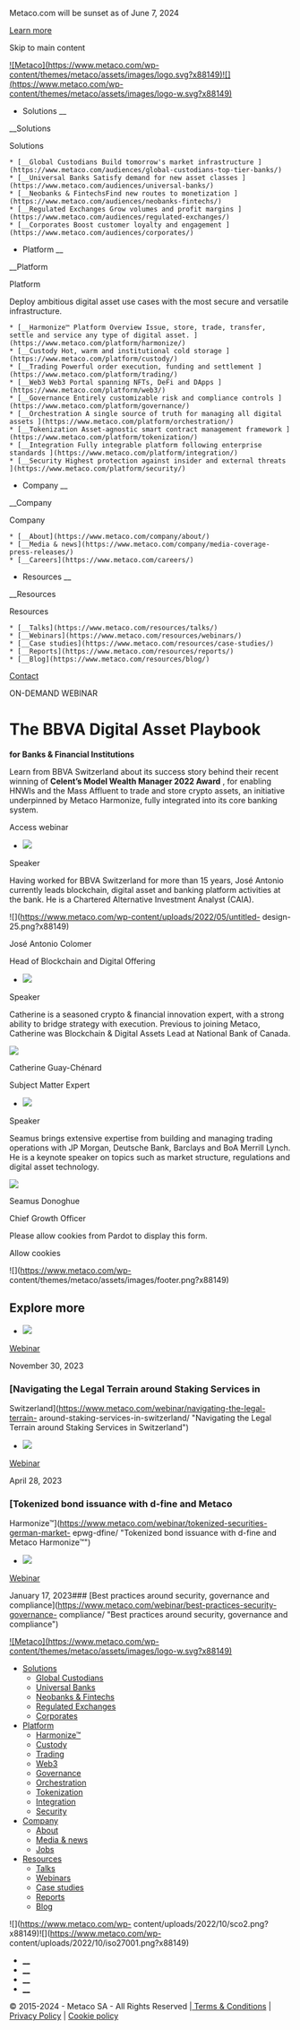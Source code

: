 Metaco.com will be sunset as of June 7, 2024

[Learn more](https://ripple.com/solutions/digital-asset-custody/ "Learn more")

Skip to main content

[![Metaco](https://www.metaco.com/wp-
content/themes/metaco/assets/images/logo.svg?x88149)![](https://www.metaco.com/wp-
content/themes/metaco/assets/images/logo-w.svg?x88149)](https://www.metaco.com)

  * Solutions __

__Solutions

Solutions

    * [__Global Custodians Build tomorrow's market infrastructure ](https://www.metaco.com/audiences/global-custodians-top-tier-banks/)
    * [__Universal Banks Satisfy demand for new asset classes ](https://www.metaco.com/audiences/universal-banks/)
    * [__Neobanks & FintechsFind new routes to monetization ](https://www.metaco.com/audiences/neobanks-fintechs/)
    * [__Regulated Exchanges Grow volumes and profit margins ](https://www.metaco.com/audiences/regulated-exchanges/)
    * [__Corporates Boost customer loyalty and engagement ](https://www.metaco.com/audiences/corporates/)

  * Platform __

__Platform

Platform

Deploy ambitious digital asset use cases with the most secure and versatile
infrastructure.

    * [__Harmonize™ Platform Overview Issue, store, trade, transfer, settle and service any type of digital asset. ](https://www.metaco.com/platform/harmonize/)
    * [__Custody Hot, warm and institutional cold storage ](https://www.metaco.com/platform/custody/)
    * [__Trading Powerful order execution, funding and settlement ](https://www.metaco.com/platform/trading/)
    * [__Web3 Web3 Portal spanning NFTs, DeFi and DApps ](https://www.metaco.com/platform/web3/)
    * [__Governance Entirely customizable risk and compliance controls ](https://www.metaco.com/platform/governance/)
    * [__Orchestration A single source of truth for managing all digital assets ](https://www.metaco.com/platform/orchestration/)
    * [__Tokenization Asset-agnostic smart contract management framework ](https://www.metaco.com/platform/tokenization/)
    * [__Integration Fully integrable platform following enterprise standards ](https://www.metaco.com/platform/integration/)
    * [__Security Highest protection against insider and external threats ](https://www.metaco.com/platform/security/)

  * Company __

__Company

Company

    * [__About](https://www.metaco.com/company/about/)
    * [__Media & news](https://www.metaco.com/company/media-coverage-press-releases/)
    * [__Careers](https://www.metaco.com/careers/)

  * Resources __

__Resources

Resources

    * [__Talks](https://www.metaco.com/resources/talks/)
    * [__Webinars](https://www.metaco.com/resources/webinars/)
    * [__Case studies](https://www.metaco.com/resources/case-studies/)
    * [__Reports](https://www.metaco.com/resources/reports/)
    * [__Blog](https://www.metaco.com/resources/blog/)

[Contact](https://www.metaco.com/contact/ "Contact")

ON-DEMAND WEBINAR

# The BBVA Digital Asset Playbook  
**for Banks & Financial Institutions**

Learn from BBVA Switzerland about its success story behind their recent
winning of **Celent’s Model Wealth Manager 2022 Award** , for enabling HNWIs
and the Mass Affluent to trade and store crypto assets, an initiative
underpinned by Metaco Harmonize, fully integrated into its core banking
system.

Access webinar

  * ![](https://www.metaco.com/wp-content/uploads/2022/05/untitled-design-26.png?x88149)

Speaker

Having worked for BBVA Switzerland for more than 15 years, José Antonio
currently leads blockchain, digital asset and banking platform activities at
the bank. He is a Chartered Alternative Investment Analyst (CAIA).

![](https://www.metaco.com/wp-content/uploads/2022/05/untitled-
design-25.png?x88149)

José Antonio Colomer

Head of Blockchain and Digital Offering

  * ![](https://www.metaco.com/wp-content/uploads/2022/05/untitled-design-27.png?x88149)

Speaker

Catherine is a seasoned crypto & financial innovation expert, with a strong
ability to bridge strategy with execution. Previous to joining Metaco,
Catherine was Blockchain & Digital Assets Lead at National Bank of Canada.

![](https://www.metaco.com/wp-content/uploads/2023/01/10.png?x88149)

Catherine Guay-Chénard

Subject Matter Expert

  * ![](https://www.metaco.com/wp-content/uploads/2023/02/seamus-donoghue-webinar.png?x88149)

Speaker

Seamus brings extensive expertise from building and managing trading
operations with JP Morgan, Deutsche Bank, Barclays and BoA Merrill Lynch. He
is a keynote speaker on topics such as market structure, regulations and
digital asset technology.

![](https://www.metaco.com/wp-content/uploads/2023/01/10.png?x88149)

Seamus Donoghue

Chief Growth Officer

Please allow cookies from Pardot to display this form.

Allow cookies

![](https://www.metaco.com/wp-
content/themes/metaco/assets/images/footer.png?x88149)

## **Explore** more

  * ![](https://www.metaco.com/wp-content/uploads/2023/10/04-leading-the-digital-asset-revolution-from-the-frontlines-640x379.png?x88149)

[Webinar](https://www.metaco.com/category/webinar/)

November 30, 2023

### [Navigating the Legal Terrain around Staking Services in
Switzerland](https://www.metaco.com/webinar/navigating-the-legal-terrain-
around-staking-services-in-switzerland/ "Navigating the Legal Terrain around
Staking Services in Switzerland")

  * ![](https://www.metaco.com/wp-content/uploads/2023/03/18-cryptos-in-banking_-what-does-it-take-to-build-a-secure-and-resilient-digital-asset-management-platform_-640x379.png?x88149)

[Webinar](https://www.metaco.com/category/webinar/)

April 28, 2023

### [Tokenized bond issuance with d-fine and Metaco
Harmonize™](https://www.metaco.com/webinar/tokenized-securities-german-market-
epwg-dfine/ "Tokenized bond issuance with d-fine and Metaco Harmonize™")

  * ![](https://www.metaco.com/wp-content/uploads/2023/01/16-information-security-and-digital-assets_-priorities-and-challenges-640x379.png?x88149)

[Webinar](https://www.metaco.com/category/webinar/)

January 17, 2023### [Best practices around security, governance and
compliance](https://www.metaco.com/webinar/best-practices-security-governance-
compliance/ "Best practices around security, governance and compliance")

[![Metaco](https://www.metaco.com/wp-
content/themes/metaco/assets/images/logo-w.svg?x88149)](https://www.metaco.com)

  * [Solutions](https://www.metaco.com/audiences/)
    * [Global Custodians](https://www.metaco.com/audiences/global-custodians-top-tier-banks/)
    * [Universal Banks](https://www.metaco.com/audiences/universal-banks/)
    * [Neobanks & Fintechs](https://www.metaco.com/audiences/neobanks-fintechs/)
    * [Regulated Exchanges](https://www.metaco.com/audiences/regulated-exchanges/)
    * [Corporates](https://www.metaco.com/audiences/corporates/)
  * [Platform](https://www.metaco.com/platform/)
    * [Harmonize™](https://www.metaco.com/platform/harmonize/)
    * [Custody](https://www.metaco.com/platform/custody/)
    * [Trading](https://www.metaco.com/platform/trading/)
    * [Web3](https://www.metaco.com/platform/web3/)
    * [Governance](https://www.metaco.com/platform/governance/)
    * [Orchestration](https://www.metaco.com/platform/orchestration/)
    * [Tokenization](https://www.metaco.com/platform/tokenization/)
    * [Integration](https://www.metaco.com/platform/integration/)
    * [Security](https://www.metaco.com/platform/security/)
  * [Company](https://www.metaco.com/company/media-coverage-press-releases/)
    * [About](https://www.metaco.com/company/about/)
    * [Media & news](https://www.metaco.com/company/media-coverage-press-releases/)
    * [Jobs](https://www.metaco.com/jobs/)
  * [Resources](https://www.metaco.com/resources/)
    * [Talks](https://www.metaco.com/resources/talks/)
    * [Webinars](https://www.metaco.com/resources/webinars/)
    * [Case studies](https://www.metaco.com/resources/case-studies/)
    * [Reports](https://www.metaco.com/resources/reports/)
    * [Blog](https://www.metaco.com/resources/blog/)

![](https://www.metaco.com/wp-
content/uploads/2022/10/sco2.png?x88149)![](https://www.metaco.com/wp-
content/uploads/2022/10/iso27001.png?x88149)

  * [__](https://www.twitter.com/metaco_sa "Twitter: Follow Metaco \(open in new window\)")
  * [__](https://www.linkedin.com/company/metaco-ag/ "Linkedin: Follow Metaco \(open in new window\)")
  * [__](https://www.youtube.com/channel/UC4MLOKnJD9bXfHVXMnHM7ow "Youtube: Follow Metaco \(open in new window\)")
  * [__](https://open.spotify.com/show/0IiI7iftR3F3RqinfJbpRT "Spotify: Follow Metaco \(open in new window\)")

© 2015-2024 - Metaco SA - All Rights Reserved |[ Terms & Conditions](https://www.metaco.com/terms-conditions/) | [Privacy Policy](https://www.metaco.com/privacy-policy/) | [Cookie policy](https://www.metaco.com/cookie-policy/)


